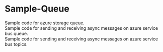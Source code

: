 # Sample-Queue
Sample code for azure storage queue.<br/>
Sample code for sending and receiving async messages on azure service bus queue.<br/>
Sample code for sending and receiving async messages on azure service bus topics.

